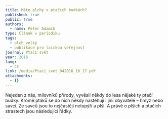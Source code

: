 ```yaml
---
title: Máte plchy v ptačích budkách?
published: true
public: true
authors:
  - name: Peter Adamík
type: Článek v periodiku
tags:
  - plch velký
  - publikace pro laickou veřejnost
journal: Ptačí svět
year: 2016
lang:
  - cs
link: /media/Ptaci_svet_042016_16_17.pdf
attachments:
  - {}
---
```

Nejeden z nás, milovníků přírody, vyvěsil někdy do lesa nějaké ty ptačí budky. Kromě ptáků se do nich někdy nastěhují i jiní obyvatelé – hmyz nebo savci. Ze savců jsou to nejčastěji netopýři a plši. A právě o plších a ptačích strastech jsou následující řádky.
